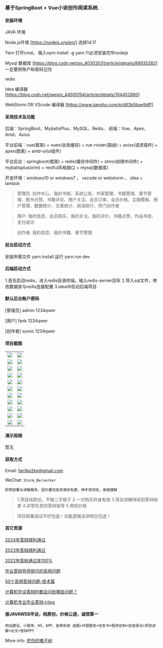 ### 基于SpringBoot + Vue小说创作阅读系统.

#### 安装环境

JAVA 环境 

Node.js环境 [https://nodejs.org/en/] 选择14.17

Yarn 打开cmd， 输入npm install -g yarn !!!必须安装完毕nodejs

Mysql 数据库 [https://blog.csdn.net/qq_40303031/article/details/88935262] 一定要把账户和密码记住

redis

Idea 编译器 [https://blog.csdn.net/weixin_44505194/article/details/104452880]

WebStorm OR VScode 编译器 [https://www.jianshu.com/p/d63b5bae9dff]

#### 采用技术及功能

后端：SpringBoot、MybatisPlus、MySQL、Redis、
前端：Vue、Apex、Antd、Axios

平台前端：vue(框架) + vuex(全局缓存) + rue-router(路由) + axios(请求插件) + apex(图表)  + antd-ui(ui组件)

平台后台：springboot(框架) + redis(缓存中间件) + shiro(权限中间件) + mybatisplus(orm) + restful风格接口 + mysql(数据库)

开发环境：windows10 or windows7 ， vscode or webstorm ， idea + lambok


> 管理员: 创作中心、我的书架、系统公告、作家管理、书籍管理、章节管理、图书点赞、书籍评论、用户关注、会员订单、会员价格、主题模板、用户管理、数据统计、文章统计、阅读排行、热门创作者

> 用户: 我的信息、会员购买、我的关注、我的评价、书籍点赞、作品书库、支付成功

> 创作者: 我的信息、我的书籍、章节管理



#### 前台启动方式
安装所需文件 yarn install 
运行 yarn run dev

#### 后端启动方式

1.首先启动redis，进入redis目录终端。输入redis-server回车
2.导入sql文件，修改数据库与redis连接配置
3.idea中启动后端项目

#### 默认后台账户密码
[管理员]
admin
1234qwer

[用户]
fank
1234qwer

[创作者]
sunxc
1234qwer


#### 项目截图

|  |  |
|---------------------|---------------------|
|![](https://fank-bucket-oss.oss-cn-beijing.aliyuncs.com/img/1716713254017.png) | ![](https://fank-bucket-oss.oss-cn-beijing.aliyuncs.com/img/1716713438672.png) |
|![](https://fank-bucket-oss.oss-cn-beijing.aliyuncs.com/img/1716713228264.png) | ![](https://fank-bucket-oss.oss-cn-beijing.aliyuncs.com/img/1716713418100.png) |
|![](https://fank-bucket-oss.oss-cn-beijing.aliyuncs.com/img/1716713209726.png) | ![](https://fank-bucket-oss.oss-cn-beijing.aliyuncs.com/img/1716713370545.png) |
|![](https://fank-bucket-oss.oss-cn-beijing.aliyuncs.com/img/1716713191236.png) | ![](https://fank-bucket-oss.oss-cn-beijing.aliyuncs.com/img/1716713361539.png) |
|![](https://fank-bucket-oss.oss-cn-beijing.aliyuncs.com/img/1716713177495.png) | ![](https://fank-bucket-oss.oss-cn-beijing.aliyuncs.com/img/1716713348898.png) |
|![](https://fank-bucket-oss.oss-cn-beijing.aliyuncs.com/img/1716713154162.png) | ![](https://fank-bucket-oss.oss-cn-beijing.aliyuncs.com/img/1716713335091.png) |
|![](https://fank-bucket-oss.oss-cn-beijing.aliyuncs.com/img/1716712989080.png) | ![](https://fank-bucket-oss.oss-cn-beijing.aliyuncs.com/img/1716713322062.png) |
|![](https://fank-bucket-oss.oss-cn-beijing.aliyuncs.com/img/1716713524981.png) | ![](https://fank-bucket-oss.oss-cn-beijing.aliyuncs.com/img/1716713308555.png) |
|![](https://fank-bucket-oss.oss-cn-beijing.aliyuncs.com/img/1716713511012.png) | ![](https://fank-bucket-oss.oss-cn-beijing.aliyuncs.com/img/1716713290464.png) |
|![](https://fank-bucket-oss.oss-cn-beijing.aliyuncs.com/img/1716713481538.png) | ![](https://fank-bucket-oss.oss-cn-beijing.aliyuncs.com/img/1716713280003.png) |
|![](https://fank-bucket-oss.oss-cn-beijing.aliyuncs.com/img/1716713471599.png) | ![](https://fank-bucket-oss.oss-cn-beijing.aliyuncs.com/img/1716713271319.png) |


#### 演示视频

暂无

#### 获取方式

Email: fan1ke2ke@gmail.com

WeChat: `Storm_Berserker`

`附带部署与讲解服务，因为要恰饭资源非免费，伸手党勿扰，谢谢理解`

> 1.项目纯原创，不做二手贩子 2.一次购买终身有效 3.项目讲解持续到答辩结束 4.非常负责的答辩指导 5.黑奴价格

> 项目部署调试不好包退！功能逻辑没讲明白包退！

#### 其它资源

[2024年答辩顺利通过](https://berserker287.github.io/2024/06/06/2024%E5%B9%B4%E7%AD%94%E8%BE%A9%E9%A1%BA%E5%88%A9%E9%80%9A%E8%BF%87/)

[2023年答辩顺利通过](https://berserker287.github.io/2023/06/14/2023%E5%B9%B4%E7%AD%94%E8%BE%A9%E9%A1%BA%E5%88%A9%E9%80%9A%E8%BF%87/)

[2022年答辩通过率100%](https://berserker287.github.io/2022/05/25/%E9%A1%B9%E7%9B%AE%E4%BA%A4%E6%98%93%E8%AE%B0%E5%BD%95/)

[毕业答辩导师提问的高频问题](https://berserker287.github.io/2023/06/13/%E6%AF%95%E4%B8%9A%E7%AD%94%E8%BE%A9%E5%AF%BC%E5%B8%88%E6%8F%90%E9%97%AE%E7%9A%84%E9%AB%98%E9%A2%91%E9%97%AE%E9%A2%98/)

[50个高频答辩问题-技术篇](https://berserker287.github.io/2023/06/13/50%E4%B8%AA%E9%AB%98%E9%A2%91%E7%AD%94%E8%BE%A9%E9%97%AE%E9%A2%98-%E6%8A%80%E6%9C%AF%E7%AF%87/)

[计算机毕设答辩时都会问到哪些问题？](https://www.zhihu.com/question/31020988)

[计算机专业毕业答辩小tips](https://zhuanlan.zhihu.com/p/145911029)


#### 接JAVAWEB毕设，纯原创，价格公道，诚信第一

`网站建设、小程序、H5、APP、各种系统 选题+开题报告+任务书+程序定制+安装调试+项目讲解+论文+答辩PPT`

More info: [悲伤的橘子树](https://berserker287.github.io/)
